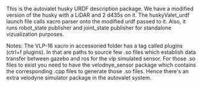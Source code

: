 This is the autovalet husky URDF description package. We have a modified version of the husky with a LiDAR and 2 d435s on it. The huskyValet_urdf launch file calls xacro parser onto the modified urdf passed to it. Also, it runs robot_state publisher and joint_state publisher for standalone vizualization purposes.

Notes:
The VLP-16 xacro in accessoried folder has a tag called plugins (ctrl+f plugins). In that are paths to source few .so files which establish data transfer between gazebo and ros for the vlp simulated sensor. For those .so files to exist you need to have the velodnye_sensor package which contains the corresponding .cpp files to generate those .so files. Hence there's an extra velodyne simulator package in the autovalet system.
